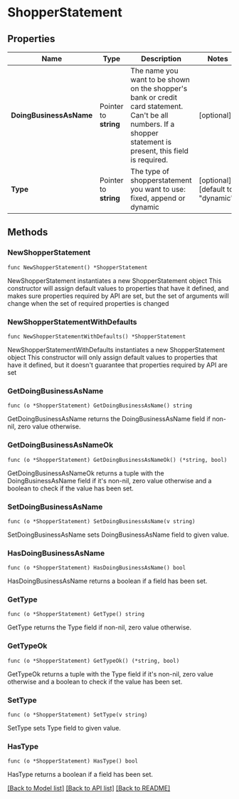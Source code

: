 # ShopperStatement

## Properties

Name | Type | Description | Notes
------------ | ------------- | ------------- | -------------
**DoingBusinessAsName** | Pointer to **string** | The name you want to be shown on the shopper&#39;s bank or credit card statement. Can&#39;t be all numbers. If a shopper statement is present, this field is required. | [optional] 
**Type** | Pointer to **string** | The type of shopperstatement you want to use: fixed, append or dynamic | [optional] [default to "dynamic"]

## Methods

### NewShopperStatement

`func NewShopperStatement() *ShopperStatement`

NewShopperStatement instantiates a new ShopperStatement object
This constructor will assign default values to properties that have it defined,
and makes sure properties required by API are set, but the set of arguments
will change when the set of required properties is changed

### NewShopperStatementWithDefaults

`func NewShopperStatementWithDefaults() *ShopperStatement`

NewShopperStatementWithDefaults instantiates a new ShopperStatement object
This constructor will only assign default values to properties that have it defined,
but it doesn't guarantee that properties required by API are set

### GetDoingBusinessAsName

`func (o *ShopperStatement) GetDoingBusinessAsName() string`

GetDoingBusinessAsName returns the DoingBusinessAsName field if non-nil, zero value otherwise.

### GetDoingBusinessAsNameOk

`func (o *ShopperStatement) GetDoingBusinessAsNameOk() (*string, bool)`

GetDoingBusinessAsNameOk returns a tuple with the DoingBusinessAsName field if it's non-nil, zero value otherwise
and a boolean to check if the value has been set.

### SetDoingBusinessAsName

`func (o *ShopperStatement) SetDoingBusinessAsName(v string)`

SetDoingBusinessAsName sets DoingBusinessAsName field to given value.

### HasDoingBusinessAsName

`func (o *ShopperStatement) HasDoingBusinessAsName() bool`

HasDoingBusinessAsName returns a boolean if a field has been set.

### GetType

`func (o *ShopperStatement) GetType() string`

GetType returns the Type field if non-nil, zero value otherwise.

### GetTypeOk

`func (o *ShopperStatement) GetTypeOk() (*string, bool)`

GetTypeOk returns a tuple with the Type field if it's non-nil, zero value otherwise
and a boolean to check if the value has been set.

### SetType

`func (o *ShopperStatement) SetType(v string)`

SetType sets Type field to given value.

### HasType

`func (o *ShopperStatement) HasType() bool`

HasType returns a boolean if a field has been set.


[[Back to Model list]](../README.md#documentation-for-models) [[Back to API list]](../README.md#documentation-for-api-endpoints) [[Back to README]](../README.md)


